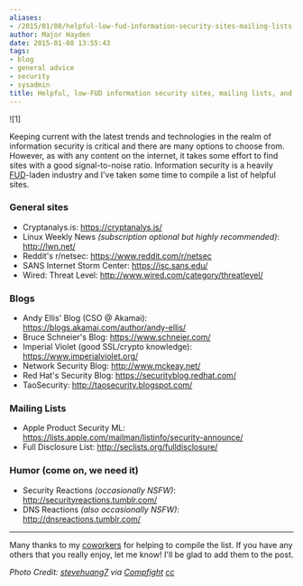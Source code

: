 ```yaml
---
aliases:
- /2015/01/08/helpful-low-fud-information-security-sites-mailing-lists-blogs/
author: Major Hayden
date: 2015-01-08 13:55:43
tags:
- blog
- general advice
- security
- sysadmin
title: Helpful, low-FUD information security sites, mailing lists, and blogs
---
```


![1]

Keeping current with the latest trends and technologies in the realm of information security is critical and there are many options to choose from. However, as with any content on the internet, it takes some effort to find sites with a good signal-to-noise ratio. Information security is a heavily [FUD][2]-laden industry and I've taken some time to compile a list of helpful sites.

### General sites

* Cryptanalys.is: <https://cryptanalys.is/>
* Linux Weekly News _(subscription optional but highly recommended)_: <http://lwn.net/>
* Reddit's r/netsec: <https://www.reddit.com/r/netsec>
* SANS Internet Storm Center: <https://isc.sans.edu/>
* Wired: Threat Level: <http://www.wired.com/category/threatlevel/>

### Blogs

* Andy Ellis' Blog (CSO @ Akamai): <https://blogs.akamai.com/author/andy-ellis/>
* Bruce Schneier's Blog: <https://www.schneier.com/>
* Imperial Violet (good SSL/crypto knowledge): <https://www.imperialviolet.org/>
* Network Security Blog: <http://www.mckeay.net/>
* Red Hat's Security Blog: <https://securityblog.redhat.com/>
* TaoSecurity: <http://taosecurity.blogspot.com/>

### Mailing Lists

* Apple Product Security ML: <https://lists.apple.com/mailman/listinfo/security-announce/>
* Full Disclosure List: <http://seclists.org/fulldisclosure/>

### Humor (come on, we need it)

* Security Reactions _(occasionally NSFW)_: <http://securityreactions.tumblr.com/>
* DNS Reactions _(also occasionally NSFW)_: <http://dnsreactions.tumblr.com/>

* * *

Many thanks to my [coworkers][3] for helping to compile the list. If you have any others that you really enjoy, let me know! I'll be glad to add them to the post.

_Photo Credit: [stevehuang7][4] via [Compfight][5] [cc][6]_

 [2]: https://en.wikipedia.org/wiki/Fear,_uncertainty_and_doubt
 [3]: http://rackspace.jobs/
 [4]: https://www.flickr.com/photos/25400462@N04/2393673332/
 [5]: http://compfight.com
 [6]: https://creativecommons.org/licenses/by-nc-nd/2.0/